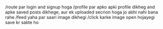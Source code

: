/route par login and signup hoga
/profile par apko apki profile dikheg and apke saved posts dikhege, aur ek uploaded secrion hoga jo abhi nahi bana rahe
/feed yaha par saari image dikhegi
/click karke image open hojayegi save kr sakte ho